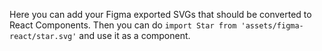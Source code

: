 Here you can add your Figma exported SVGs that should be converted to React Components.
Then you can do `import Star from 'assets/figma-react/star.svg'` and use it as a component.
